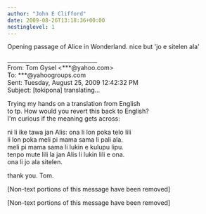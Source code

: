 ```yaml
---
author: "John E Clifford"
date: 2009-08-26T13:18:36+00:00
nestinglevel: 1
---
```

Opening passage of Alice in Wonderland. nice but 'jo e sitelen ala'  
  
  
  
  
\_\_\_\_\_\_\_\_\_\_\_\_\_\_\_\_\_\_\_\_\_\_\_\_\_\_\_\_\_\_\_\_  
From: Tom Gysel <\*\*\*@yahoo.com>  
To: \*\*\*@yahoogroups.com  
Sent: Tuesday, August 25, 2009 12:42:32 PM  
Subject: \[tokipona\] translating...  
  
  
Trying my hands on a translation from English  
to tp. How would you revert this back to English?  
I'm curious if the meaning gets across:  
  
ni li ike tawa jan Alis: ona li lon poka telo lili  
li lon poka meli pi mama sama li pali ala.  
meli pi mama sama li lukin e kulupu lipu.  
tenpo mute lili la jan Alis li lukin lili e ona.  
ona li jo ala sitelen.  
  
thank you. Tom.  
  
  
  
\[Non-text portions of this message have been removed\]  
  
  
  
  
  
  
  
\[Non-text portions of this message have been removed\]